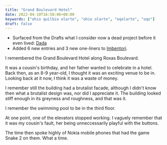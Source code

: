 ```yaml
---
title: "Grand Boulevard Hotel"
date: 2022-04-10T16:58:06+08:00
keywords: ["ohio quilbio olarte", "ohio olarte", "oqolarte", "oqo"]
draft: false
---
```

- Surfaced from the Drafts what I consider now a dead project before it even
  lived: [Dada](/dada)
- Added 6 new entries and 3 new one-liners to [Imbentori](/imbentori).

I remembered the Grand Boulevard Hotel along Roxas Boulevard.

It was a cousin's birthday,
and her father wanted to celebrate in a hotel.
Back then, as an 8-9 year-old,
I thought it was an exciting venue to be in.
Looking back at it now,
I think it was a waste of money.

I remember still the building had a brutalist facade,
although I didn't know then what a brutalist design was,
nor did I appreciate it.
The building looked stiff enough in its greyness and roughness,
and that was it.

I remember the swimming pool to be in the third floor.

At one point,
one of the elevators stopped working.
I vaguely remember that it was my cousin's fault,
her being unneccessarily playful with the buttons.

The time then spoke highly of Nokia mobile phones
that had the game Snake 2 on them.
What a time.

